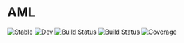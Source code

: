 # AML

[![Stable](https://img.shields.io/badge/docs-stable-blue.svg)](https://aminya.github.io/AML.jl/stable)
[![Dev](https://img.shields.io/badge/docs-dev-blue.svg)](https://aminya.github.io/AML.jl/dev)
[![Build Status](https://travis-ci.com/aminya/AML.jl.svg?branch=master)](https://travis-ci.com/aminya/AML.jl)
[![Build Status](https://ci.appveyor.com/api/projects/status/github/aminya/AML.jl?svg=true)](https://ci.appveyor.com/project/aminya/AML-jl)
[![Coverage](https://codecov.io/gh//.jl/branch/master/graph/badge.svg)](https://codecov.io/gh//.jl)
